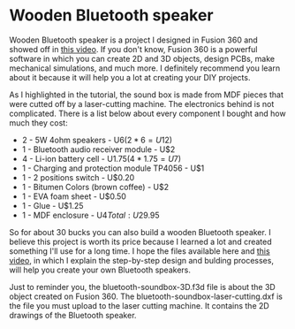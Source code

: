 # Wooden Bluetooth speaker

Wooden Bluetooth speaker is a project I designed in Fusion 360 and showed off in [this video](https://www.youtube.com/watch?v=IydXfeP03OU). If you don't know, Fusion 360 is a powerful software in which you can create 2D and 3D objects, design PCBs, make mechanical simulations, and much more. I definitely recommend you learn about it because it will help you a lot at creating your DIY projects.

As I highlighted in the tutorial, the sound box is made from MDF pieces that were cutted off by a laser-cutting machine. The electronics behind is not complicated. There is a list below about every component I bought and how much they cost:

+ 2 - 5W 4ohm speakers - U$6 (2 * 6 = U$12)
+ 1 - Bluetooth audio receiver module - U$2
+ 4 - Li-ion battery cell - U$1.75 (4 * 1.75 = U$7)
+ 1 - Charging and protection module TP4056 - U$1
+ 1 - 2 positions switch - U$0.20
+ 1 - Bitumen Colors (brown coffee) - U$2
+ 1 - EVA foam sheet - U$0.50
+ 1 - Glue - U$1.25
+ 1 - MDF enclosure - U$4
Total: U$29.95

So for about 30 bucks you can also build a wooden Bluetooth speaker. I believe this project is worth its price because I learned a lot and created something I'll use for a long time. I hope the files available here and [this video](https://www.youtube.com/watch?v=IydXfeP03OU), in which I explain the step-by-step design and bulding processes, will help you create your own Bluetooth speakers.

Just to reminder you, the bluetooth-soundbox-3D.f3d file is about the 3D object created on Fusion 360. The bluetooth-soundbox-laser-cutting.dxf is the file you must upload to the laser cutting machine. It contains the 2D drawings of the Bluetooth speaker.
